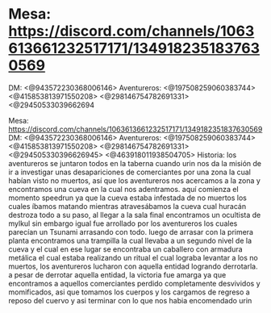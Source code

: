 # Mesa: https://discord.com/channels/1063613661232517171/1349182351837630569
DM: <@943572230368006146> 
Aventureros: <@197508259060383744> <@415853813971550208> <@298146754782691331> <@29450533039662694

Mesa: https://discord.com/channels/1063613661232517171/1349182351837630569
DM: <@943572230368006146> 
Aventureros: <@197508259060383744> <@415853813971550208> <@298146754782691331> <@294505330396626945> <@463918011938504705> 
Historia: 
los aventureros se juntaron todos en la taberna cuando urin nos da la misión de ir a investigar unas desapariciones de comerciantes por una zona la cual habían visto no muertos, así que los aventureros nos acercamos a la zona y encontramos una cueva en la cual nos adentramos.
aquí comienza el momento speedrun ya que la cueva estaba infestada de no muertos los cuales íbamos matando mientras atravesábamos la cueva cual huracán destroza todo a su paso, al llegar a la sala final encontramos un ocultista de mylkul sin embargo igual fue arrollado por los aventureros los cuales parecían un Tsunami arrasando con todo.
luego de arrasar con la primera planta encontramos una trampilla la cual llevaba a un segundo nivel de la cueva y el cual en ese lugar se encontraba un caballero con armadura metálica el cual estaba realizando un ritual el cual lograba levantar a los no muertos, los aventureros lucharon con aquella entidad logrando derrotarla.
a pesar de derrotar aquella entidad, la victoria fue amarga ya que encontramos a aquellos comerciantes perdido completamente desvividos y momificados, asi que tomamos los cuerpos y los cargamos de regreso a reposo del cuervo y asi terminar con lo que nos habia encomendado urin

